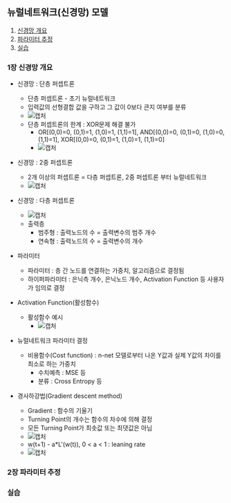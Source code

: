 ## 뉴럴네트워크(신경망) 모델
1. [신경망 개요](#1장-신경망-개요)   
2. [파라미터 추정](#2장-파라미터-추정)   
3. [실습](#실습)   

### 1장 신경망 개요
- 신경망 : 단층 퍼셉트론
  - 단층 퍼셉트론 - 초기 뉴럴네트워크
  - 입력값의 선형결합 값을 구하고 그 값이 0보다 큰지 여부를 분류
  - ![캡처](https://user-images.githubusercontent.com/43491168/111023441-6c8c0b00-841c-11eb-9363-5d4615ac867a.PNG)
  - 단층 퍼셉트론의 한계 : XOR문제 해결 불가
    - OR[(0,0)=0, (0,1)=1, (1,0)=1, (1,1)=1], AND[(0,0)=0, (0,1)=0, (1,0)=0, (1,1)=1], XOR[(0,0)=0, (0,1)=1, (1,0)=1, (1,1)=0]
    - ![캡처](https://user-images.githubusercontent.com/43491168/111023541-0358c780-841d-11eb-8860-0f079f9c19a0.PNG)

- 신경망 : 2중 퍼셉트론
  - 2개 이상의 퍼셉트론 = 다층 퍼셉트론, 2중 퍼셉트론 부터 뉴럴네트워크
  - ![캡처](https://user-images.githubusercontent.com/43491168/111023633-72ceb700-841d-11eb-9ac6-70f120f31620.PNG)

- 신경망 : 다층 퍼셉트론
  - ![캡처](https://user-images.githubusercontent.com/43491168/111023669-af021780-841d-11eb-9b9d-ecb3f99a3fa2.PNG)
  - 출력층
    - 범주형 : 출력노드의 수 = 출력변수의 범주 개수
    - 연속형 : 출력노드의 수 = 출력변수의 개수

- 파라미터
  - 파라미터 : 층 간 노드를 연결하는 가중치, 알고리즘으로 결정됨
  - 하이퍼파라미터 : 은닉측 개수, 은닉노드 개수, Activation Function 등 사용자가 임의로 결정

- Activation Function(활성함수)
  - 활성함수 예시
    - ![캡처](https://user-images.githubusercontent.com/43491168/111023805-64cd6600-841e-11eb-9c20-2cab6e950cdb.PNG)

- 뉴럴네트워크 파라미터 결정
  - 비용함수(Cost function) : n-net 모델로부터 나온 Y값과 실제 Y값의 차이를 최소로 하는 가중치
    - 수치예측 : MSE 등
    - 분류 : Cross Entropy 등

- 경사하강법(Gradient descent method)
  - Gradient : 함수의 기울기
  - Turning Point의 개수는 함수의 차수에 의해 결정
  - 모든 Turning Point가 최솟값 또는 최댓값은 아님
  - ![캡처](https://user-images.githubusercontent.com/43491168/111023986-8d099480-841f-11eb-91f0-196d5d06d46e.PNG)
  - w(t+1) - a*L'(w(t)), 0 < a < 1 : leaning rate
  - ![캡처](https://user-images.githubusercontent.com/43491168/111024039-d659e400-841f-11eb-8685-443fb4f2b30c.PNG)

### 2장 파라미터 추정

### 실습
